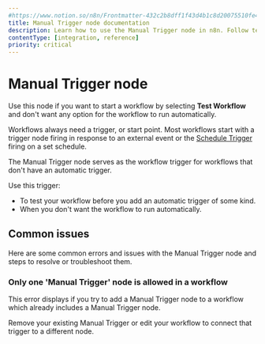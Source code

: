 ```yaml
---
#https://www.notion.so/n8n/Frontmatter-432c2b8dff1f43d4b1c8d20075510fe4
title: Manual Trigger node documentation
description: Learn how to use the Manual Trigger node in n8n. Follow technical documentation to integrate Manual Trigger node into your workflows.
contentType: [integration, reference]
priority: critical
---
```


# Manual Trigger node

Use this node if you want to start a workflow by selecting **Test Workflow** and don't want any option for the workflow to run automatically.

Workflows always need a trigger, or start point. Most workflows start with a trigger node firing in response to an external event or the [Schedule Trigger](/integrations/builtin/core-nodes/n8n-nodes-base.scheduletrigger/index.md) firing on a set schedule.

The Manual Trigger node serves as the workflow trigger for workflows that don't have an automatic trigger.

Use this trigger:

* To test your workflow before you add an automatic trigger of some kind.
* When you don't want the workflow to run automatically.

## Common issues

Here are some common errors and issues with the Manual Trigger node and steps to resolve or troubleshoot them.

<!-- vale off -->
### Only one 'Manual Trigger' node is allowed in a workflow
<!-- vale on -->

This error displays if you try to add a Manual Trigger node to a workflow which already includes a Manual Trigger node.

Remove your existing Manual Trigger or edit your workflow to connect that trigger to a different node.
